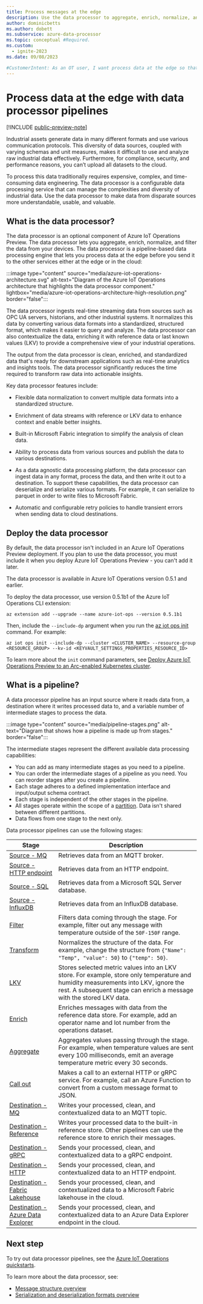 ```yaml
---
title: Process messages at the edge
description: Use the data processor to aggregate, enrich, normalize, and filter the data from your devices before you send it to the cloud.
author: dominicbetts
ms.author: dobett
ms.subservice: azure-data-processor
ms.topic: conceptual #Required.
ms.custom:
  - ignite-2023
ms.date: 09/08/2023

#CustomerIntent: As an OT user, I want process data at the edge so that I can send well-structured, complete, and relevant data to the cloud for storage and analysis.
---
```


# Process data at the edge with data processor pipelines

[!INCLUDE [public-preview-note](../includes/public-preview-note.md)]

Industrial assets generate data in many different formats and use various communication protocols. This diversity of data sources, coupled with varying schemas and unit measures, makes it difficult to use and analyze raw industrial data effectively. Furthermore, for compliance, security, and performance reasons, you can’t upload all datasets to the cloud.

To process this data traditionally requires expensive, complex, and time-consuming data engineering. The data processor is a configurable data processing service that can manage the complexities and diversity of industrial data. Use the data processor to make data from disparate sources more understandable, usable, and valuable.

## What is the data processor?

The data processor is an optional component of Azure IoT Operations Preview. The data processor lets you aggregate, enrich, normalize, and filter the data from your devices. The data processor is a pipeline-based data processing engine that lets you process data at the edge before you send it to the other services either at the edge or in the cloud:

:::image type="content" source="media/azure-iot-operations-architecture.svg" alt-text="Diagram of the Azure IoT Operations architecture that highlights the data processor component." lightbox="media/azure-iot-operations-architecture-high-resolution.png" border="false":::

The data processor ingests real-time streaming data from sources such as OPC UA servers, historians, and other industrial systems. It normalizes this data by converting various data formats into a standardized, structured format, which makes it easier to query and analyze. The data processor can also contextualize the data, enriching it with reference data or last known values (LKV) to provide a comprehensive view of your industrial operations.

The output from the data processor is clean, enriched, and standardized data that's ready for downstream applications such as real-time analytics and insights tools. The data processor significantly reduces the time required to transform raw data into actionable insights.

Key data processor features include:

- Flexible data normalization to convert multiple data formats into a standardized structure.

- Enrichment of data streams with reference or LKV data to enhance context and enable better insights.

- Built-in Microsoft Fabric integration to simplify the analysis of clean data.

- Ability to process data from various sources and publish the data to various destinations.

- As a data agnostic data processing platform, the data processor can ingest data in any format, process the data, and then write it out to a destination. To support these capabilities, the data processor can deserialize and serialize various formats. For example, it can serialize to parquet in order to write files to Microsoft Fabric.

- Automatic and configurable retry policies to handle transient errors when sending data to cloud destinations.

## Deploy the data processor

By default, the data processor isn't included in an Azure IoT Operations Preview deployment. If you plan to use the data processor, you must include it when you deploy Azure IoT Operations Preview - you can't add it later.

The data processor is available in Azure IoT Operations version 0.5.1 and earlier.

To deploy the data processor, use version 0.5.1b1 of the Azure IoT Operations CLI extension:

```azurecli
az extension add --upgrade --name azure-iot-ops --version 0.5.1b1
```

Then, include the `--include-dp` argument when you run the [az iot ops init](/cli/azure/iot/ops#az-iot-ops-init) command. For example:

```azurecli-interactive
az iot ops init --include-dp --cluster <CLUSTER_NAME> --resource-group <RESOURCE_GROUP> --kv-id <KEYVAULT_SETTINGS_PROPERTIES_RESOURCE_ID>
```

To learn more about the `init` command parameters, see [Deploy Azure IoT Operations Preview to an Arc-enabled Kubernetes cluster](../deploy-iot-ops/howto-deploy-iot-operations.md).

## What is a pipeline?

A data processor pipeline has an input source where it reads data from, a destination where it writes processed data to, and a variable number of intermediate stages to process the data.

:::image type="content" source="media/pipeline-stages.png" alt-text="Diagram that shows how a pipeline is made up from stages." border="false":::

The intermediate stages represent the different available data processing capabilities:

- You can add as many intermediate stages as you need to a pipeline.
- You can order the intermediate stages of a pipeline as you need. You can reorder stages after you create a pipeline.
- Each stage adheres to a defined implementation interface and input/output schema contract​.
- Each stage is independent of the other stages in the pipeline.
- All stages operate within the scope of a [partition](concept-partitioning.md). Data isn't shared between different partitions.
- Data flows from one stage to the next only.

Data processor pipelines can use the following stages:

| Stage | Description |
| ----- | ----------- |
| [Source - MQ](howto-configure-datasource-mq.md) | Retrieves data from an MQTT broker. |
| [Source - HTTP endpoint](howto-configure-datasource-http.md) | Retrieves data from an HTTP endpoint. |
| [Source - SQL](howto-configure-datasource-sql.md) | Retrieves data from a Microsoft SQL Server database. |
| [Source - InfluxDB](howto-configure-datasource-influxdb.md) | Retrieves data from an InfluxDB database. |
| [Filter](howto-configure-filter-stage.md) | Filters data coming through the stage. For example, filter out any message with temperature outside of the `50F-150F` range. |
| [Transform](howto-configure-transform-stage.md) | Normalizes the structure of the data. For example, change the structure from `{"Name": "Temp", "value": 50}` to `{"temp": 50}`. |
| [LKV](howto-configure-lkv-stage.md) | Stores selected metric values into an LKV store. For example, store only temperature and humidity measurements into LKV, ignore the rest. A subsequent stage can enrich a message with the stored LKV data. |
| [Enrich](howto-configure-enrich-stage.md) | Enriches messages with data from the reference data store. For example, add an operator name and lot number from the operations dataset. |
| [Aggregate](howto-configure-aggregate-stage.md) | Aggregates values passing through the stage. For example, when temperature values are sent every 100 milliseconds, emit an average temperature metric every 30 seconds. |
| [Call out](howto-configure-grpc-callout-stage.md) | Makes a call to an external HTTP or gRPC service. For example, call an Azure Function to convert from a custom message format to JSON. |
| [Destination - MQ](howto-configure-destination-mq-broker.md) | Writes your processed, clean, and contextualized data to an MQTT topic. |
| [Destination - Reference](howto-configure-destination-reference-store.md) | Writes your processed data to the built-in reference store. Other pipelines can use the reference store to enrich their messages. |
| [Destination - gRPC](howto-configure-destination-grpc.md) | Sends your processed, clean, and contextualized data to a gRPC endpoint. |
| [Destination - HTTP](howto-configure-destination-http.md) | Sends your processed, clean, and contextualized data to an HTTP endpoint. |
| [Destination - Fabric Lakehouse](../process-data/howto-configure-destination-fabric.md) | Sends your processed, clean, and contextualized data to a Microsoft Fabric lakehouse in the cloud. |
| [Destination - Azure Data Explorer](../process-data/howto-configure-destination-data-explorer.md) | Sends your processed, clean, and contextualized data to an Azure Data Explorer endpoint in the cloud. |

## Next step

To try out data processor pipelines, see the [Azure IoT Operations quickstarts](../get-started-end-to-end-sample/quickstart-deploy.md).

To learn more about the data processor, see:

- [Message structure overview](concept-message-structure.md)
- [Serialization and deserialization formats overview](concept-supported-formats.md)
